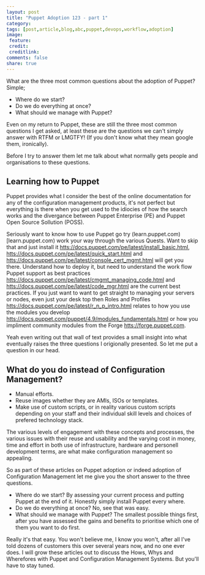 ```yaml
---
layout: post
title: "Puppet Adoption 123 - part 1"
category:
tags: [post,article,blog,abc,puppet,devops,workflow,adoption]
image:
 feature:
 credit:
 creditlink:
comments: false
share: true
---
```

What are the three most common questions about the adoption of Puppet? Simple;

* Where do we start?
* Do we do everything at once?
* What should we manage with Puppet?

Even on my return to Puppet, these are still the three most common questions I get asked, at least these are the questions we can't simply answer with RTFM or LMGTFY! (If you don't know what they mean google them, ironically).

Before I try to answer them let me talk about what normally gets people and organisations to these questions.

## Learning how to Puppet
Puppet provides what I consider the best of the online documentation for any of the configuration management products, it's not perfect but everything is there when you get used to the idiocies of how the search works and the divergance between Puppet Enterprise (PE) and Puppet Open Source Sollution (POSS).

Seriously want to know how to use Puppet go try (learn.puppet.com)[learn.puppet.com) work your way through the various Quests. Want to skip that and just install it [htts://docs.puppet.com/pe/latest/install_basic.html](htts://docs.puppet.com/pe/latest/install_basic.html),  [htts://docs.puppet.com/pe/latest/quick_start.html](htts://docs.puppet.com/pe/latest/quick_start.html) and [htts://docs.puppet.com/pe/latest/console_cert_mgmt.html](htts://docs.puppet.com/pe/latest/console_cert_mgmt.html) will get you there. Understand how to deploy it, but need to understand the work flow Puppet support as best practices [htts://docs.puppet.com/pe/latest/cmgmt_managing_code.html](htts://docs.puppet.com/pe/latest/cmgmt_managing_code.html) and [htts://docs.puppet.com/pe/latest/code_mgr.html](htts://docs.puppet.com/pe/latest/code_mgr.html) are the current best practices.
If you just want to want to get straight to managing your servers or nodes, even just your desk top then Roles and Profiles [htts://docs.puppet.com/pe/latest/r_n_p_intro.html](htts://docs.puppet.com/pe/latest/r_n_p_intro.html) relates to how you use the modules you develop [htts://docs.puppet.com/puppet/4.9/modules_fundamentals.html](htts://docs.puppet.com/puppet/4.9/modules_fundamentals.html) or how you impliment community modules from the Forge [htts://forge.puppet.com](htts://forge.puppet.com).

Yeah even writing out that wall of text provides a small insight into what eventually raises the three questions I origionally presented. So let me put a question in our head.

## What do you do instead of Configuration Management?

* Manual efforts.
* Reuse images whether they are AMIs, ISOs or templates.
* Make use of custom scripts, or in reality various custom scripts depending on your staff and their individual skill levels and choices of prefered technology stack.

The various levels of engagement with these concepts and processes, the various issues with their reuse and usability and the varying cost in money, time and effort in both use of infrastructure, hardware and personell development terms, are what make configuration  management so appealing.

So as part of these articles on Puppet adoption or indeed adoption of Configuration Management let me give you the short answer to the three questions.

* Where do we start? By assessing your current process and putting Puppet at the end of it. Honestly simply install Puppet every where.
* Do we do everything at once? No, see that was easy.
* What should we manage with Puppet? The smallest possible things first, after you have assessed the gains and benefits to prioritise which one of them you want to do first.

Really it's that easy. You won't believe me, I know you won't, after all I've told dozens of customers this over several years now, and no one ever does. I will grow these articles out to discuss the Hows, Whys and Wherefores with Puppet and Configuration Management Systems. But you'll have to stay tuned.
